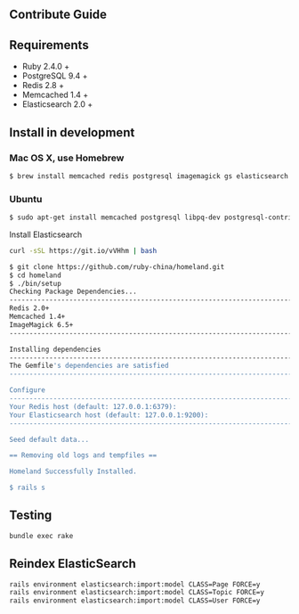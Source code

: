 Contribute Guide
----------------

## Requirements

* Ruby 2.4.0 +
* PostgreSQL 9.4 +
* Redis 2.8 +
* Memcached 1.4 +
* Elasticsearch 2.0 +

## Install in development

### Mac OS X, use Homebrew

```bash
$ brew install memcached redis postgresql imagemagick gs elasticsearch
```

### Ubuntu

```bash
$ sudo apt-get install memcached postgresql libpq-dev postgresql-contrib redis-server imagemagick ghostscript
```

Install Elasticsearch

```bash
curl -sSL https://git.io/vVHhm | bash
```

```bash
$ git clone https://github.com/ruby-china/homeland.git
$ cd homeland
$ ./bin/setup
Checking Package Dependencies...
--------------------------------------------------------------------------------
Redis 2.0+                                                                 [Yes]
Memcached 1.4+                                                             [Yes]
ImageMagick 6.5+                                                           [Yes]
--------------------------------------------------------------------------------

Installing dependencies
--------------------------------------------------------------------------------
The Gemfile's dependencies are satisfied
--------------------------------------------------------------------------------

Configure
--------------------------------------------------------------------------------
Your Redis host (default: 127.0.0.1:6379):
Your Elasticsearch host (default: 127.0.0.1:9200):
--------------------------------------------------------------------------------

Seed default data...                                                      [Done]

== Removing old logs and tempfiles ==

Homeland Successfully Installed.

$ rails s
```

## Testing

```bash
bundle exec rake
```

## Reindex ElasticSearch

```bash
rails environment elasticsearch:import:model CLASS=Page FORCE=y
rails environment elasticsearch:import:model CLASS=Topic FORCE=y
rails environment elasticsearch:import:model CLASS=User FORCE=y
```
